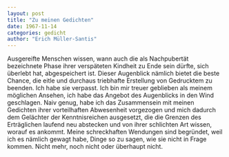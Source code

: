 ```yaml
---
layout: post
title: "Zu meinen Gedichten"
date: 1967-11-14
categories: gedicht
author: "Erich Müller-Santis"
---
```


Ausgereifte Menschen wissen, wann auch die als Nachpubertät bezeichnete Phase ihrer verspäteten Kindheit zu Ende sein dürfte, sich überlebt hat, abgespeichert ist. Dieser Augenblick nämlich bietet die beste Chance, die eitle und durchaus triebhafte Erstellung von Gedrucktem zu beenden. Ich habe sie verpasst. Ich bin mir treuer geblieben als meinem möglichen Ansehen, ich habe das Angebot des Augenblicks in den Wind geschlagen. Naiv genug, habe ich das Zusammensein mit meinen Gedichten ihrer vorteilhaften Abwesenheit vorgezogen und mich dadurch dem Gelächter der Kenntnisreichen ausgesetzt, die die Grenzen des Erträglichen laufend neu abstecken und von ihrer schlichten Art wissen, worauf es ankommt. Meine schreckhaften Wendungen sind begründet, weil ich es nämlich gewagt habe, Dinge so zu sagen, wie sie nicht in Frage kommen. Nicht mehr, noch nicht oder überhaupt nicht.
